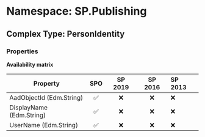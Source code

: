 # Namespace: SP.Publishing

## Complex Type: PersonIdentity

### Properties

**Availability matrix**

Property | SPO | SP 2019 | SP 2016 | SP 2013
----------|:---:|:-------:|:-------:|:-------
AadObjectId (Edm.String) | ✅ | ❌ | ❌ | ❌
DisplayName (Edm.String) | ✅ | ❌ | ❌ | ❌
UserName (Edm.String) | ✅ | ❌ | ❌ | ❌